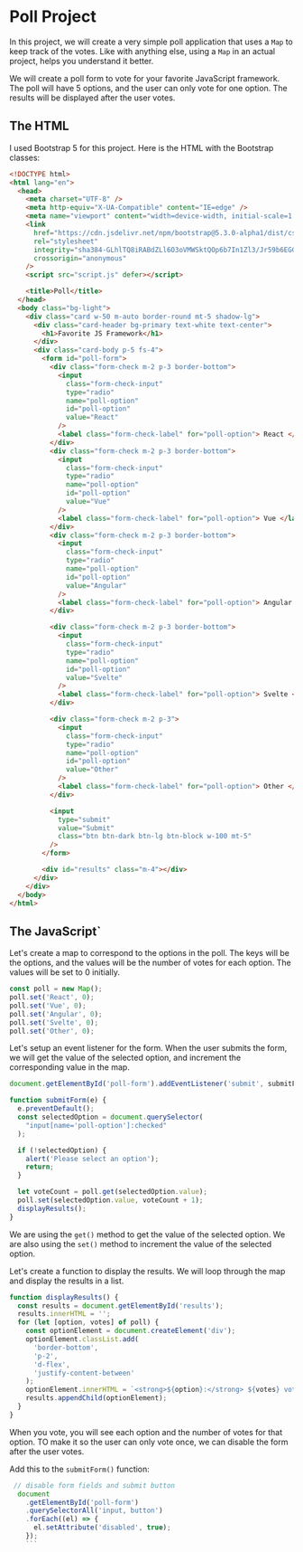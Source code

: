 # Poll Project

In this project, we will create a very simple poll application that uses a `Map` to keep track of the votes. Like with anything else, using a `Map` in an actual project, helps you understand it better.

We will create a poll form to vote for your favorite JavaScript framework. The poll will have 5 options, and the user can only vote for one option. The results will be displayed after the user votes.

## The HTML

I used Bootstrap 5 for this project. Here is the HTML with the Bootstrap classes:

```html
<!DOCTYPE html>
<html lang="en">
  <head>
    <meta charset="UTF-8" />
    <meta http-equiv="X-UA-Compatible" content="IE=edge" />
    <meta name="viewport" content="width=device-width, initial-scale=1.0" />
    <link
      href="https://cdn.jsdelivr.net/npm/bootstrap@5.3.0-alpha1/dist/css/bootstrap.min.css"
      rel="stylesheet"
      integrity="sha384-GLhlTQ8iRABdZLl6O3oVMWSktQOp6b7In1Zl3/Jr59b6EGGoI1aFkw7cmDA6j6gD"
      crossorigin="anonymous"
    />
    <script src="script.js" defer></script>

    <title>Poll</title>
  </head>
  <body class="bg-light">
    <div class="card w-50 m-auto border-round mt-5 shadow-lg">
      <div class="card-header bg-primary text-white text-center">
        <h1>Favorite JS Framework</h1>
      </div>
      <div class="card-body p-5 fs-4">
        <form id="poll-form">
          <div class="form-check m-2 p-3 border-bottom">
            <input
              class="form-check-input"
              type="radio"
              name="poll-option"
              id="poll-option"
              value="React"
            />
            <label class="form-check-label" for="poll-option"> React </label>
          </div>
          <div class="form-check m-2 p-3 border-bottom">
            <input
              class="form-check-input"
              type="radio"
              name="poll-option"
              id="poll-option"
              value="Vue"
            />
            <label class="form-check-label" for="poll-option"> Vue </label>
          </div>
          <div class="form-check m-2 p-3 border-bottom">
            <input
              class="form-check-input"
              type="radio"
              name="poll-option"
              id="poll-option"
              value="Angular"
            />
            <label class="form-check-label" for="poll-option"> Angular </label>
          </div>

          <div class="form-check m-2 p-3 border-bottom">
            <input
              class="form-check-input"
              type="radio"
              name="poll-option"
              id="poll-option"
              value="Svelte"
            />
            <label class="form-check-label" for="poll-option"> Svelte </label>
          </div>

          <div class="form-check m-2 p-3">
            <input
              class="form-check-input"
              type="radio"
              name="poll-option"
              id="poll-option"
              value="Other"
            />
            <label class="form-check-label" for="poll-option"> Other </label>
          </div>

          <input
            type="submit"
            value="Submit"
            class="btn btn-dark btn-lg btn-block w-100 mt-5"
          />
        </form>

        <div id="results" class="m-4"></div>
      </div>
    </div>
  </body>
</html>
```

## The JavaScript`

Let's create a map to correspond to the options in the poll. The keys will be the options, and the values will be the number of votes for each option. The values will be set to 0 initially.

```js
const poll = new Map();
poll.set('React', 0);
poll.set('Vue', 0);
poll.set('Angular', 0);
poll.set('Svelte', 0);
poll.set('Other', 0);
```

Let's setup an event listener for the form. When the user submits the form, we will get the value of the selected option, and increment the corresponding value in the map.

```js
document.getElementById('poll-form').addEventListener('submit', submitForm);

function submitForm(e) {
  e.preventDefault();
  const selectedOption = document.querySelector(
    "input[name='poll-option']:checked"
  );

  if (!selectedOption) {
    alert('Please select an option');
    return;
  }

  let voteCount = poll.get(selectedOption.value);
  poll.set(selectedOption.value, voteCount + 1);
  displayResults();
}
```

We are using the `get()` method to get the value of the selected option. We are also using the `set()` method to increment the value of the selected option.

Let's create a function to display the results. We will loop through the map and display the results in a list.

```js
function displayResults() {
  const results = document.getElementById('results');
  results.innerHTML = '';
  for (let [option, votes] of poll) {
    const optionElement = document.createElement('div');
    optionElement.classList.add(
      'border-bottom',
      'p-2',
      'd-flex',
      'justify-content-between'
    );
    optionElement.innerHTML = `<strong>${option}:</strong> ${votes} votes`;
    results.appendChild(optionElement);
  }
}
```

When you vote, you will see each option and the number of votes for that option. TO make it so the user can only vote once, we can disable the form after the user votes.

Add this to the `submitForm()` function:

````js
 // disable form fields and submit button
  document
    .getElementById('poll-form')
    .querySelectorAll('input, button')
    .forEach((el) => {
      el.setAttribute('disabled', true);
    });
    ```
````
